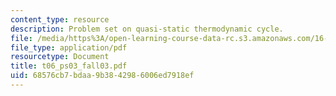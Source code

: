 ```yaml
---
content_type: resource
description: Problem set on quasi-static thermodynamic cycle.
file: /media/https%3A/open-learning-course-data-rc.s3.amazonaws.com/16-01-unified-engineering-i-ii-iii-iv-fall-2005-spring-2006/68576cb7bdaa9b3842986006ed7918ef_t06_ps03_fall03.pdf
file_type: application/pdf
resourcetype: Document
title: t06_ps03_fall03.pdf
uid: 68576cb7-bdaa-9b38-4298-6006ed7918ef
---
```

